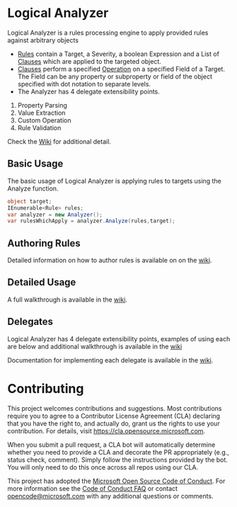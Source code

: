 # Logical Analyzer

Logical Analyzer is a rules processing engine to apply provided rules against arbitrary objects

* [Rules](https://github.com/microsoft/LogicalAnalyzer/blob/main/LogicalAnalyzer/Rule.cs) contain a Target, a Severity, a boolean Expression and a List of [Clauses](https://github.com/microsoft/LogicalAnalyzer/blob/main/LogicalAnalyzer/Clause.cs) which are applied to the targeted object.
* [Clauses](https://github.com/microsoft/LogicalAnalyzer/blob/main/LogicalAnalyzer/Clause.cs) perform a specified [Operation](https://github.com/microsoft/LogicalAnalyzer/blob/main/LogicalAnalyzer/Operation.cs) on a specified Field of a Target.  The Field can be any property or subproperty or field of the object specified with dot notation to separate levels. 
* The Analyzer has 4 delegate extensibility points.
1. Property Parsing
2. Value Extraction
3. Custom Operation
4. Rule Validation

Check the [Wiki](https://github.com/microsoft/LogicalAnalyzer/wiki) for additional detail.

## Basic Usage

The basic usage of Logical Analyzer is applying rules to targets using the Analyze function.

```csharp
object target;
IEnumerable<Rule> rules;
var analyzer = new Analyzer();
var rulesWhichApply = analyzer.Analyze(rules,target);
```
## Authoring Rules

Detailed information on how to author rules is available on on the [wiki](https://github.com/microsoft/LogicalAnalyzer/wiki/Authoring-Rules).

## Detailed Usage

A full walkthrough is available in the [wiki](https://github.com/microsoft/LogicalAnalyzer/wiki/Walkthrough).

## Delegates

Logical Analyzer has 4 delegate extensibility points, examples of using each are below and additional walkthrough is available in the [wiki](https://github.com/microsoft/LogicalAnalyzer/wiki/Delegates)

Documentation for implementing each delegate is available in the [wiki](https://github.com/microsoft/LogicalAnalyzer/wiki/Delegates).

# Contributing

This project welcomes contributions and suggestions.  Most contributions require you to agree to a
Contributor License Agreement (CLA) declaring that you have the right to, and actually do, grant us
the rights to use your contribution. For details, visit https://cla.opensource.microsoft.com.

When you submit a pull request, a CLA bot will automatically determine whether you need to provide
a CLA and decorate the PR appropriately (e.g., status check, comment). Simply follow the instructions
provided by the bot. You will only need to do this once across all repos using our CLA.

This project has adopted the [Microsoft Open Source Code of Conduct](https://opensource.microsoft.com/codeofconduct/).
For more information see the [Code of Conduct FAQ](https://opensource.microsoft.com/codeofconduct/faq/) or
contact [opencode@microsoft.com](mailto:opencode@microsoft.com) with any additional questions or comments.
